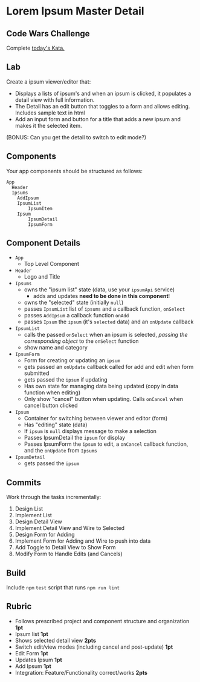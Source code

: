 Lorem Ipsum Master Detail
===

## Code Wars Challenge

Complete [today's Kata.](https://www.codewars.com/kata/my-head-is-at-the-wrong-end)

## Lab

Create a ipsum viewer/editor that:

* Displays a lists of ipsum's and when an ipsum is clicked, it populates a detail view with full information.
* The Detail has an edit button that toggles to a form and allows editing. Includes sample text in html
* Add an input form and button for a title that adds a new ipsum and makes it the selected item. 

(BONUS: Can you get the detail to switch to edit mode?)

## Components

Your app components should be structured as follows:

```
App
  Header
  Ipsums
    AddIpsum
    IpsumList
        IpsumItem
    Ipsum
        IpsumDetail
        IpsumForm
```

## Component Details

* `App` 
    * Top Level Component
* `Header`
    * Logo and Title
* `Ipsums`
    * owns the "ipsum list" state (data, use your `ipsumApi` service)
        * adds and updates **need to be done in this component**!
    * owns the "selected" state (initially `null`)
    * passes `IpsumList` list of `ipsums` and a callback function, `onSelect`
    * passes `AddIpsum` a callback function `onAdd`
    * passes `Ipsum` the `ipsum` (it's `selected` data) and an `onUpdate` callback
* `IpsumList`
    * calls the passed `onSelect` when an ipsum is selected, _passing the corresponding object_ to the `onSelect` function
    * show name and category
* `IpsumForm`
    * Form for creating or updating an `ipsum`
    * gets passed an `onUpdate` callback called for add and edit when form submitted
    * gets passed the `ipsum` if updating
    * Has own state for managing data being updated (copy in data function when editing)
    * Only show "cancel" button when updating. Calls `onCancel` when cancel button clicked
* `Ipsum`
    * Container for switching between viewer and editor (form)
    * Has "editing" state (data)
    * If `ipsum` is `null` displays message to make a selection
    * Passes IpsumDetail the `ipsum` for display
    * Passes IpsumForm the `ipsum` to edit, a `onCancel` callback function, and the `onUpdate` from `Ipsums`
* `IpsumDetail`
    * gets passed the `ipsum`

## Commits

Work through the tasks incrementally:

1. Design List
1. Implement List
1. Design Detail View
1. Implement Detail View and Wire to Selected
1. Design Form for Adding
1. Implement Form for Adding and Wire to push into data
1. Add Toggle to Detail View to Show Form
1. Modify Form to Handle Edits (and Cancels)

## Build

Include `npm` `test` script that runs `npm run lint`
    
## Rubric

* Follows prescribed project and component structure and organization **1pt**
* Ipsum list **1pt**
* Shows selected detail view **2pts**
* Switch edit/view modes (including cancel and post-update) **1pt**
* Edit Form **1pt**
* Updates Ipsum **1pt**
* Add Ipsum **1pt**
* Integration: Feature/Functionality correct/works **2pts**
